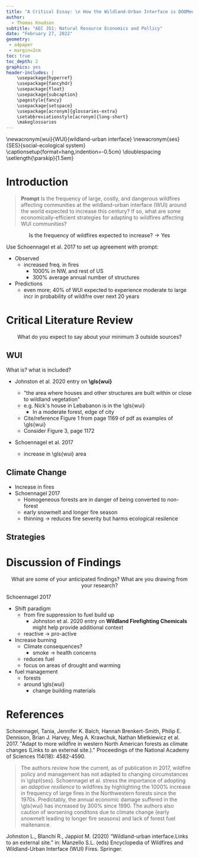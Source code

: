 ```yaml
---
title: "A Critical Essay: \n How the Wildland-Urban Interface is DOOMed by Climate Change"
author:
  - Thomas Knudson
subtitle: "AEC 351: Natural Resource Economics and Pollicy"
date: "February 27, 2022"
geometry:
 - a4paper
 - margin=2cm
toc: true
toc_depth: 2
graphics: yes
header-includes: |
    \usepackage{hyperref}
    \usepackage{fancyhdr}
    \usepackage{float}
    \usepackage{subcaption}
    \pagestyle{fancy}
    \usepackage{setspace}
    \usepackage[acronym]{glossaries-extra}
    \setabbreviationstyle[acronym]{long-short}
    \makeglossaries
---
```


\newacronym{wui}{WUI}{wildland-urban interface}
\newacronym{ses}{SES}{social-ecological system}
\captionsetup{format=hang,indention=-0.5cm}
\doublespacing
\setlength{\parskip}{1.5em}

# Introduction

> **Prompt** Is the frequency of large, costly, and dangerous wildfires affecting communities at the wildland-urban interface (WUI) around the world expected to increase this century? If so, what are some economically-efficient strategies for adapting to wildfires affecting WUI communities?

$$\text{Is the frequency of wildfires expected to increase?}\rightarrow\text{Yes}$$

Use Schoennagel et al. 2017 to set up agreement with prompt:

- Observed
  - increased freq. in fires
    - 1000% in NW, and rest of US
    - 300% average annual number of structures
- Predictions
  - even more; 40% of WUI expected to experience moderate to large incr in probability of wildifre over next 20 years

# Critical Literature Review

$$\text{What do you expect to say about your minimum 3 outside sources?}$$

## WUI

What is? what is included?

- Johnston et al. 2020 entry on **\gls{wui}**
  - "the area where houses and other structures are built within or close to wildland vegetation"
  - e.g. Nick's house in Lebabanon is in the \gls{wui}
    - In a moderate forest, edge of city
  - Cite/reference Figure 1 from page 1169 of pdf as examples of \gls{wui}
  - Consider Figure 3, page 1172

- Schoennagel et al. 2017
  - increase in \gls{wui} area


## Climate Change

- Increase in fires
- Schoennagel 2017
  - Homogeneous forests are in danger of being converted to non-forest
  - early snowmelt and longer fire season
  - thinning $\rightarrow$ reduces fire severity but harms ecological resilence

## Strategies



# Discussion of Findings

$$\text{What are some of your anticipated findings? What are you drawing from your research?}$$

Schoennagel 2017

- Shift paradigm
  - from fire suppression to fuel build up
    - Johnston et al. 2020 entry on **Wildland Firefighting Chemicals** might help provide additional context
  - reactive $\rightarrow$ pro-active
- Increase burning
  - Climate consequences?
    - smoke $\rightarrow$ health concerns
  - reduces fuel
  - focus on areas of drought and warming
- fuel management
  - forests
  - around \gls{wui}
    - change building materials

# References

Schoennagel, Tania, Jennifer K. Balch, Hannah Brenkert-Smith, Philip E. Dennison, Brian J. Harvey, Meg A. Krawchuk, Nathan Mietkiewicz et al. 2017. "Adapt to more wildfire in western North American forests as climate changes (Links to an external site.)." Proceedings of the National Academy of Sciences 114(18): 4582-4590.

> The authors review how the current, as of publication in 2017, wildfire policy and management has not adapted to changing circumstances in \glspl{ses}. Schoennagel et al. stress the importance of adopting an *adaptive resilience* to wildfires by highlighting the 1000% increase in frequency of large fires in the Northwestern forests since the 1970s. Predictably, the annual economic damage suffered in the \gls{wui} has increased by 300% since 1990. The authors also caution of worsening conditons due to climate change (early snowmelt leading to longer fire seasons) and lack of forest fuel maitenance.

Johnston L., Blanchi R., Jappiot M. (2020) “Wildland-urban interface.Links to an external site.” in: Manzello S.L. (eds) Encyclopedia of Wildfires and Wildland-Urban Interface (WUI) Fires. Springer. 

